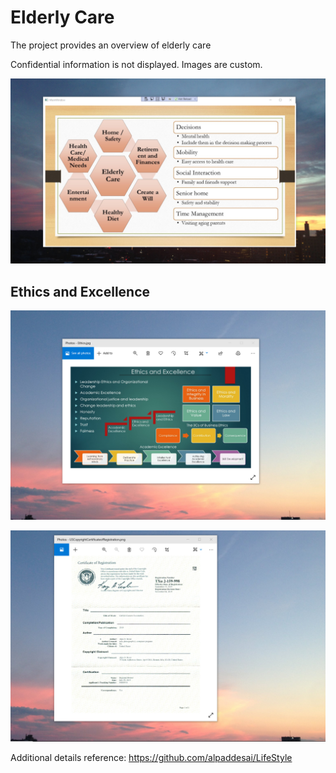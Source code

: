 # Elderly Care

The project provides an overview of elderly care

Confidential information is not displayed. Images are custom.

![image](ElderlyCare.png)

## Ethics and Excellence
![image](EthicsandExcellence.png)

![image](USCopyrightCertificate.png)

Additional details reference: https://github.com/alpaddesai/LifeStyle
